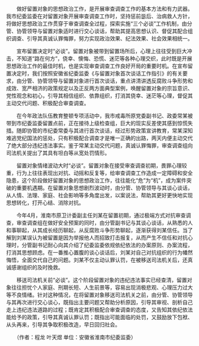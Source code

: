　　做好留置对象的思想政治工作，是开展审查调查工作的基本方法和有力武器。我市纪委监委在对留置对象开展审查调查工作时，坚持惩前毖后、治病救人方针，将做好思想政治工作贯穿于审查调查全过程，探索实施“三个必谈”工作机制，由分管、协管领导与留置对象适时进行交心谈话，帮助其提高思想认识、督促其配合组织调查、引导其真诚认罪悔罪，努力实现政治效果、纪法效果、社会效果相统一。

　　宣布留置决定时“必谈”。留置对象被带到留置场所后，心理上往往受到巨大冲击，不知道“路在何方”，侥幸、懊悔、恐慌、迷茫等各种心理交织，此时既是开展思想政治工作的最佳时机，也是实现审查调查工作良好开局的重要时机。在宣布留置决定时，我们按照安徽省纪委监委《与留置对象首次谈话工作指引》的有关要求，由分管、协管领导与留置对象进行首次谈话，重点讲清讲透反腐败斗争形势和成效、宽严相济的政策规定以及正反两方面典型案例，唤醒留置对象的宗旨意识、党性观念和初心，引导其相信组织、依靠组织，打消其侥幸、迷茫等心理，督促其主动交代问题、积极配合审查调查。

　　在今年政法队伍教育整顿专项活动中，我市戒毒所原党委副书记、政委常某被带到市纪委监委留置点前，正在接待上级检查组，巨大的现实反差使其感到惊慌失措。随即协管的市纪委常委与其进行首次谈话，经过形势政策宣讲教育，常某深知难逃党纪国法的惩处，只有积极配合调查才是唯一正确的出路，两天内便主动交代了绝大部分违纪违法事实。鉴于常某主动交代问题，真诚认罪悔罪，审查调查组向司法机关提出了其具有坦白等从宽处罚情形。

　　留置对象情绪波动大时“必谈”。留置对象在接受审查调查初期，畏罪心理较重，行为上往往表现出对抗、动摇和反复等，给审查调查工作造成一定障碍和安全隐患，这个阶段做好留置对象的思想政治工作，往往能化“危”为“机”，成为案件突破的重要机遇期。在留置对象思想剧烈波动时，由分管、协管领导与其谈心谈话，从人情、法理、家庭、社会影响等多角度出发，以案说法，帮助其更好更快地实现思想转化，打开心结、消除对抗。

　　今年4月，淮南市原卫计委副主任刘某在留置初期，通过极端方式对抗审查调查，审查调查组在做好安全预案的同时，由分管副书记与其谈心谈话，从熟悉的人和事聊起，从其成长经历聊起，从反腐败斗争形势聊起，逐渐获得刘某信任。当了解到刘某误认为被留置是因为举报他人而招致打击报复，从而产生不信任和对抗心理时，分管副书记耐心向其介绍了纪委监委依规依纪依法的办案原则、办案流程，打消其思想顾虑。在一番推心置腹的谈心谈话后，刘某对自己对抗组织的行为幡然悔悟，全面交代自己的问题。刘某不仅主动认罪认罚，在被移送司法机关后，还真诚感谢组织的及时挽救。

　　移送司法机关前“必谈”。这个阶段留置对象的违纪违法事实已经查清，留置对象往往担忧个人家庭、刑期长短、人生前景等，容易出现消极悲观、心理压力过大等不良情绪。针对这种情况，在将留置对象移送司法机关之前，由分管、协管领导与其再次进行交心谈心，既指出主要问题又帮助分析原因，引导其审视、剖析自己走上违纪违法道路的过程；既肯定其积极配合审查调查的态度，又告知其依纪依法能给予的政策，引导其真诚认罪认罚；既指出可能面临的处罚，又鼓励放下包袱、从头再来，引导其争取积极改造，早日回归社会。

　　（作者：程龙 叶天煜 单位：安徽省淮南市纪委监委）